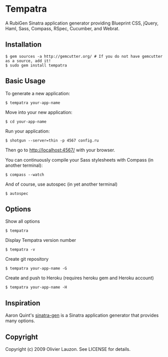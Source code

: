 Tempatra
========

A RubiGen Sinatra application generator providing Blueprint CSS, jQuery, Haml, Sass, Compass, RSpec, Cucumber, and Webrat.

Installation
------------

    $ gem sources -a http://gemcutter.org/ # If you do not have gemcutter as a source, add it!
    $ sudo gem install tempatra

Basic Usage
-----------

To generate a new application:

    $ tempatra your-app-name

Move into your new application:

    $ cd your-app-name

Run your application:

    $ shotgun --server=thin -p 4567 config.ru

Then go to [http://localhost:4567/](http://localhost:4567/) with your browser.

You can continuously compile your Sass stylesheets with Compass (in another terminal):

    $ compass --watch

And of course, use autospec (in yet another terminal)

    $ autospec


Options
-------

Show all options

    $ tempatra

Display Tempatra version number

    $ tempatra -v

Create git repository

    $ tempatra your-app-name -G

Create and push to Heroku (requires heroku gem and Heroku account)

    $ tempatra your-app-name -H


Inspiration
-----------

Aaron Quint's [sinatra-gen](http://github.com/quirkey/sinatra-gen) is a Sinatra application generator that provides many options.


Copyright
---------

Copyright (c) 2009 Olivier Lauzon. See LICENSE for details.
